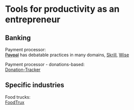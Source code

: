 
# Tools for productivity as an entrepreneur

## Banking

Payment processor:  
~~[Paypal](https://www.paypal.com/)~~ has debatable practices in many domains,
[Skrill](https://www.skrill.com/),
[Wise](https://wise.com/)

Payment processor - donations-based:  
[Donation-Tracker](https://www.donation-tracker.de/)

## Specific industries

Food trucks:  
[FoodTrux](https://foodtrux.co/)
